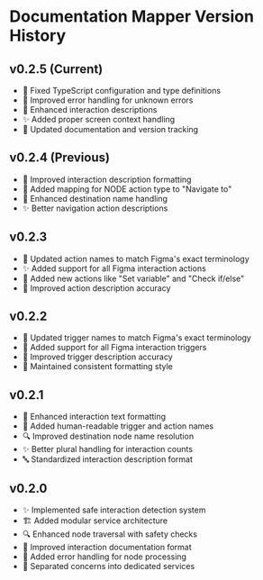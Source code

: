 # Documentation Mapper Version History

## v0.2.5 (Current)
- 🔧 Fixed TypeScript configuration and type definitions
- 🐛 Improved error handling for unknown errors
- 🎨 Enhanced interaction descriptions
- ✨ Added proper screen context handling
- 📝 Updated documentation and version tracking

## v0.2.4 (Previous)
- 🎯 Improved interaction description formatting
- 🔄 Added mapping for NODE action type to "Navigate to"
- 📝 Enhanced destination name handling
- ✨ Better navigation action descriptions

## v0.2.3
- 🎯 Updated action names to match Figma's exact terminology
- ✨ Added support for all Figma interaction actions
- 🔄 Added new actions like "Set variable" and "Check if/else"
- 📝 Improved action description accuracy

## v0.2.2
- 🎯 Updated trigger names to match Figma's exact terminology
- 🔄 Added support for all Figma interaction triggers
- 📝 Improved trigger description accuracy
- 🎨 Maintained consistent formatting style

## v0.2.1
- 🎨 Enhanced interaction text formatting
- 💬 Added human-readable trigger and action names
- 🔍 Improved destination node name resolution
- ✨ Better plural handling for interaction counts
- 🔤 Standardized interaction description format

## v0.2.0
- ✨ Implemented safe interaction detection system
- 🏗️ Added modular service architecture
- 🔍 Enhanced node traversal with safety checks
- 📝 Improved interaction documentation format
- 🐛 Added error handling for node processing
- 🔧 Separated concerns into dedicated services